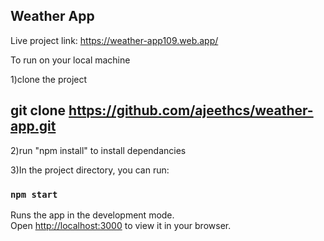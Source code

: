 Weather App
-----------

Live project link:  https://weather-app109.web.app/

To run on your local machine

1)clone the project
## git clone https://github.com/ajeethcs/weather-app.git

2)run "npm install" to install dependancies

3)In the project directory, you can run:
### `npm start`

Runs the app in the development mode.\
Open [http://localhost:3000](http://localhost:3000) to view it in your browser.
